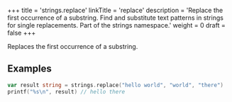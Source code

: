 +++
title = 'strings.replace'
linkTitle = 'replace'
description = 'Replace the first occurrence of a substring. Find and substitute text patterns in strings for single replacements. Part of the strings namespace.'
weight = 0
draft = false
+++

Replaces the first occurrence of a substring.

## Examples

```go
var result string = strings.replace("hello world", "world", "there")
printf("%s\n", result) // hello there
```

